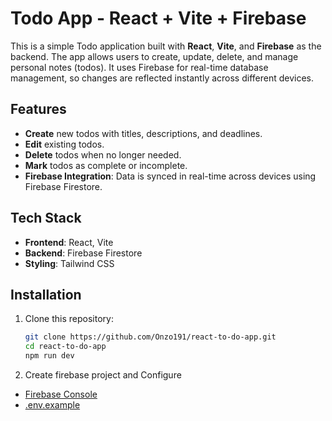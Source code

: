 # Todo App - React + Vite + Firebase

This is a simple Todo application built with **React**, **Vite**, and **Firebase** as the backend. The app allows users to create, update, delete, and manage personal notes (todos). It uses Firebase for real-time database management, so changes are reflected instantly across different devices.

## Features
- **Create** new todos with titles, descriptions, and deadlines.
- **Edit** existing todos.
- **Delete** todos when no longer needed.
- **Mark** todos as complete or incomplete.
- **Firebase Integration**: Data is synced in real-time across devices using Firebase Firestore.

## Tech Stack
- **Frontend**: React, Vite
- **Backend**: Firebase Firestore
- **Styling**: Tailwind CSS

## Installation

1. Clone this repository:
   ```bash
   git clone https://github.com/Onzo191/react-to-do-app.git
   cd react-to-do-app
   npm run dev
   ```

2. Create firebase project and Configure
- [Firebase Console](https://console.firebase.google.com/)
- [.env.example](.env.example)
